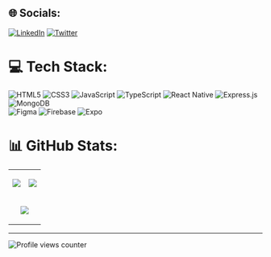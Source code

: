
## 🌐 Socials:
[![LinkedIn](https://img.shields.io/badge/LinkedIn-%230077B5.svg?logo=linkedin&logoColor=white)](https://linkedin.com/in/erdemalptugoksuz) [![Twitter](https://img.shields.io/badge/Twitter-%231DA1F2.svg?logo=Twitter&logoColor=white)](https://twitter.com/nativerdem) 

# 💻 Tech Stack:
![HTML5](https://img.shields.io/badge/html5-%23E34F26.svg?style=for-the-badge&logo=html5&logoColor=white) 
![CSS3](https://img.shields.io/badge/css3-%231572B6.svg?style=for-the-badge&logo=css3&logoColor=white) 
![JavaScript](https://img.shields.io/badge/javascript-%23323330.svg?style=for-the-badge&logo=javascript&logoColor=%23F7DF1E) 
![TypeScript](https://img.shields.io/badge/typescript-%23007ACC.svg?style=for-the-badge&logo=typescript&logoColor=white) 
![React Native](https://img.shields.io/badge/react_native-%2320232a.svg?style=for-the-badge&logo=react&logoColor=%2361DAFB) 
![Express.js](https://img.shields.io/badge/express.js-%23404d59.svg?style=for-the-badge&logo=express&logoColor=%2361DAFB) 
![MongoDB](https://img.shields.io/badge/MongoDB-%234ea94b.svg?style=for-the-badge&logo=mongodb&logoColor=white) 	
![Figma](https://img.shields.io/badge/figma-%23F24E1E.svg?style=for-the-badge&logo=figma&logoColor=white)
![Firebase](https://img.shields.io/badge/firebase-%23039BE5.svg?style=for-the-badge&logo=firebase) 
![Expo](https://img.shields.io/badge/expo-1C1E24?style=for-the-badge&logo=expo&logoColor=#D04A37) 
# 📊 GitHub Stats:

<div align="center">
  <table>
    <tr>
      <td align="center" width="50%">
        <p><img align="center" src="https://github-readme-stats.vercel.app/api?username=erdemalptugoksuz&theme=tokyonight&hide_border=true&include_all_commits=false&count_private=false"></p>
      </td>
      <td align="center" width="50%">
        <p><img align="center" src="https://github-readme-stats.vercel.app/api/top-langs/?username=erdemalptugoksuz&theme=tokyonight&hide_border=true&include_all_commits=false&count_private=false&layout=compact"></p>
      </td>
    </tr>
    <tr>
      <td colspan="2" align="center" width="100%">
        <p><img align="center" src="https://github-readme-streak-stats.herokuapp.com/?user=erdemalptugoksuz&theme=tokyonight&hide_border=true"></p>
      </td>
    </tr>
  </table>
</div>

---
![Profile views counter](https://komarev.com/ghpvc/?username=erdemalptugoksuz&&style=flat-square)  
